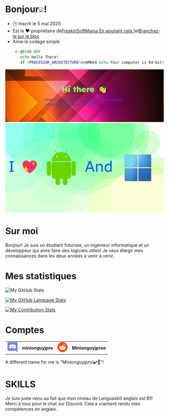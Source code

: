 # Bonjour<img src="https://media.tenor.com/images/822fb670841c6f6582fefbb82e338a50/tenor.gif" width="30px">!

-   🕒 Inscrit le 5 mai 2020
-   Est le ❤️ propriétaire de[FreakinSoftMania](https://github.com/FreakinSoftMania),[En ajoutant cela !](https://github.com/Adding-That-On)et[Branchez-le sur le bloc](https://github.com/Pluging-it-on-block)
-   Aime le codage simple
    -   ```bat
        @ECHO OFF
        echo Hello There!
        if %PROCESSOR_ARCHITECTURE%==AMD64 echo Your computer is 64-bit!
        ```

![Welcome!](./img/welcome-message.png)![I love Android and Windows!](./img/android-and-windows-fan.png)

# Sur moi

Bonjour! Je suis un étudiant futuriste, un ingénieur informatique et un développeur qui aime faire des logiciels utiles! Je veux élargir mes connaissances dans les deux années à venir à venir.

# Mes statistiques

![My GitHub Stats](https://github-readme-stats.vercel.app/api/?username=Minionguyjpro&count_private=true&theme=react&showicons=true)

[![My GitHub Language Stats](https://github-readme-stats.vercel.app/api/top-langs/?username=Minionguyjpro&langs_count=5&theme=react)](<>)

[![My Contribution Stats](https://github-contribution-stats.vercel.app/api/?username=Minionguyjpro)](https://github.com/Minionguyjpro/github-contribution-stats/)

# Comptes

<table>
  <tr>
    <td align="left"><img src="./img/discord.svg" alt="minionguyjpro" width="32" height="32"/></td><th>minionguyjpro</th>
    <td align="left"><img src="./img/reddit.svg" alt="Minionguyjproo" width="32" height="32"/></td><th>Minionguyjproo</th>
  </tr>
</table>
A different name for me is "Minionguyjpro!✔️👏"!

# SKILLS

Je suis juste venu au fait que mon niveau de Languaskill anglais est B1! Merci à tous pour le chat sur Discord. Cela a vraiment rendu mes compétences en anglais.
